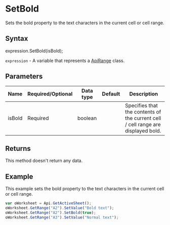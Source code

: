 # SetBold

Sets the bold property to the text characters in the current cell or cell range.

## Syntax

expression.SetBold(isBold);

`expression` - A variable that represents a [ApiRange](../ApiRange.md) class.

## Parameters

| **Name** | **Required/Optional** | **Data type** | **Default** | **Description** |
| ------------- | ------------- | ------------- | ------------- | ------------- |
| isBold | Required | boolean |  | Specifies that the contents of the current cell / cell range are displayed bold. |

## Returns

This method doesn't return any data.

## Example

This example sets the bold property to the text characters in the current cell or cell range.

```javascript
var oWorksheet = Api.GetActiveSheet();
oWorksheet.GetRange("A2").SetValue("Bold text");
oWorksheet.GetRange("A2").SetBold(true);
oWorksheet.GetRange("A3").SetValue("Normal text");
```
